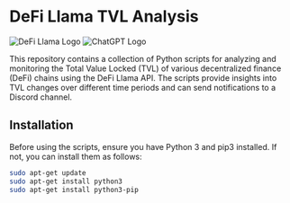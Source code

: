 # DeFi Llama TVL Analysis

![DeFi Llama Logo](https://encrypted-tbn0.gstatic.com/images?q=tbn:ANd9GcSXPMIS5tfUOecqePdv2nLuztb2gNJnTghuk3vw7A0QHMy20WV35HsMM3eaOzp1xxjPy_E&usqp=CAU)
![ChatGPT Logo](https://cdn-icons-png.flaticon.com/256/12222/12222588.png)

This repository contains a collection of Python scripts for analyzing and monitoring the Total Value Locked (TVL) of various decentralized finance (DeFi) chains using the DeFi Llama API. The scripts provide insights into TVL changes over different time periods and can send notifications to a Discord channel.

## Installation

Before using the scripts, ensure you have Python 3 and pip3 installed. If not, you can install them as follows:

```bash
sudo apt-get update
sudo apt-get install python3
sudo apt-get install python3-pip
